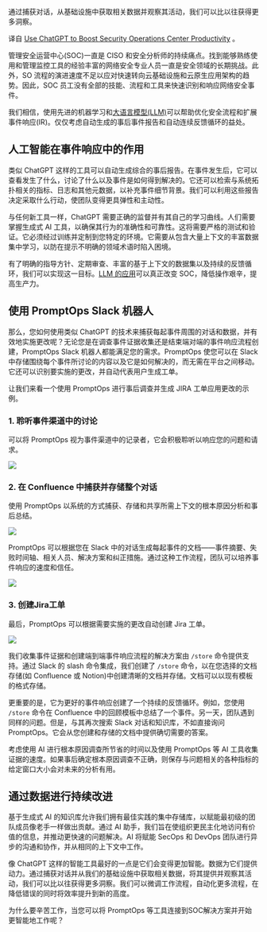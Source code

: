 
<!-- 
# 利用 ChatGPT 提高安全运营中心的生产力

https://thenewstack.io/use-chatgpt-to-boost-security-operations-center-productivity/
https://cdn.thenewstack.io/media/2023/08/5563d721-hacker2-1024x711.jpg
Image by NoName_13 from Pixabay
 -->

通过捕获对话，从基础设施中获取相关数据并观察其活动，我们可以比以往获得更多洞察。

译自 [Use ChatGPT to Boost Security Operations Center Productivity](https://thenewstack.io/use-chatgpt-to-boost-security-operations-center-productivity/) 。

管理安全运营中心(SOC)一直是 CISO 和安全分析师的持续痛点。找到能够熟练使用和管理监控工具的经验丰富的网络安全专业人员一直是安全领域的长期挑战。此外，SO 流程的演进速度不足以应对快速转向云基础设施和云原生应用架构的趋势。因此，SOC 员工没有全部的技能、流程和工具来快速识别和响应网络安全事件。

我们相信，使用先进的机器学习和[大语言模型(LLM)](https://roadmap.sh/guides/introduction-to-llms)可以帮助优化安全流程和扩展事件响应(IR)。仅仅考虑自动生成的事后事件报告和自动连续反馈循环的益处。

## 人工智能在事件响应中的作用

类似 ChatGPT 这样的工具可以自动生成综合的事后报告。在事件发生后，它可以查看发生了什么，讨论了什么以及事件是如何得到解决的。它还可以检索与系统拓扑相关的指标、日志和其他元数据，以补充事件细节背景。我们可以利用这些报告决定采取什么行动，使团队变得更具弹性和主动性。

与任何新工具一样，ChatGPT 需要正确的监督并有其自己的学习曲线。人们需要掌握生成式 AI 工具，以确保其行为的准确性和可靠性。这将需要严格的测试和验证。它必须经过训练并定制到您特定的环境。它需要从包含大量上下文的丰富数据集中学习，以防在提示不明确的领域术语时陷入困境。

有了明确的指导方针、定期审查、丰富的基于上下文的数据集以及持续的反馈循环，我们可以实现这一目标。[LLM 的应用](https://roadmap.sh/guides/free-resources-to-learn-llms)可以真正改变 SOC，降低操作艰辛，提高生产力。

## 使用 PromptOps Slack 机器人

那么，您如何使用类似 ChatGPT 的技术来捕获每起事件周围的对话和数据，并有效地实施更改呢？无论您是在调查事件证据收集还是结束端对端的事件响应流程创建，PromptOps Slack 机器人都能满足您的需求。PromptOps 使您可以在 Slack 中存储围绕每个事件所讨论的内容以及它是如何解决的，而无需在平台之间移动。它还可以识别要实施的更改，并自动代表用户生成工单。

让我们来看一个使用 PromptOps 进行事后调查并生成 JIRA 工单应用更改的示例。

### 1. 聆听事件渠道中的讨论

可以将 PromptOps 视为事件渠道中的记录者，它会积极聆听以响应您的问题和请求。

![](https://cdn.thenewstack.io/media/2023/08/86f400d8-image1-e1692821767573.png)

### 2. 在 Confluence 中捕获并存储整个对话

使用 PromptOps 以系统的方式捕获、存储和共享所需上下文的根本原因分析和事后总结。

![](https://cdn.thenewstack.io/media/2023/08/545d1460-image2a.png)

PromptOps 可以根据您在 Slack 中的对话生成每起事件的文档——事件摘要、失败时间轴、相关人员、解决方案和纠正措施。通过这种工作流程，团队可以培养事件响应的速度和信任。

![](https://cdn.thenewstack.io/media/Recording%202023-08-23%20at%2015.37.05.gif)

### 3. 创建Jira工单

最后，PromptOps 可以根据需要实施的更改自动创建 Jira 工单。

![](https://cdn.thenewstack.io/media/2023/08/58dac2d1-image4.png)

我们收集事件证据和创建端到端事件响应流程的解决方案由 `/store` 命令提供支持。通过 Slack 的 slash 命令集成，我们创建了 `/store` 命令，以在您选择的文档存储(如 Confluence 或 Notion)中创建清晰的文档并存储。文档可以以现有模板的格式存储。

更重要的是，它为更好的事件响应创建了一个持续的反馈循环。例如，您使用 `/store` 命令在 Confluence 中的回顾模板中总结了一个事件。另一天，团队遇到同样的问题。但是，与其再次搜索 Slack 对话和知识库，不如直接询问 PromptOps。它会从您创建和存储的文档中提供确切需要的答案。

考虑使用 AI 进行根本原因调查所节省的时间以及使用 PromptOps 等 AI 工具收集证据的速度。如果事后确定根本原因调查不正确，则保存与问题相关的各种指标的给定窗口大小会对未来的分析有用。

## 通过数据进行持续改进

基于生成式 AI 的知识库允许我们拥有最佳实践的集中存储库，以赋能最初级的团队成员像老手一样做出贡献。通过 AI 助手，我们旨在使组织更民主化地访问有价值的信息，并推动更快速的问题解决。AI 将赋能 SecOps 和 DevOps 团队进行异步的沟通和协作，并从相同的上下文中工作。

像 ChatGPT 这样的智能工具最好的一点是它们会变得更加智能。数据为它们提供动力。通过捕获对话并从我们的基础设施中获取相关数据，将其提供并观察其活动，我们可以比以往获得更多洞察。我们可以微调工作流程，自动化更多流程，在降低错误的同时将效率提升到新的高度。

为什么要辛苦工作，当您可以将 PromptOps 等工具连接到SOC解决方案并开始更智能地工作呢？